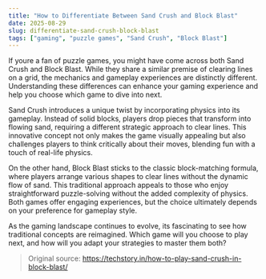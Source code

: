 ```yaml
---
title: "How to Differentiate Between Sand Crush and Block Blast"
date: 2025-08-29
slug: differentiate-sand-crush-block-blast
tags: ["gaming", "puzzle games", "Sand Crush", "Block Blast"]
---
```


If youre a fan of puzzle games, you might have come across both Sand Crush and Block Blast. While they share a similar premise of clearing lines on a grid, the mechanics and gameplay experiences are distinctly different. Understanding these differences can enhance your gaming experience and help you choose which game to dive into next.

Sand Crush introduces a unique twist by incorporating physics into its gameplay. Instead of solid blocks, players drop pieces that transform into flowing sand, requiring a different strategic approach to clear lines. This innovative concept not only makes the game visually appealing but also challenges players to think critically about their moves, blending fun with a touch of real-life physics.

On the other hand, Block Blast sticks to the classic block-matching formula, where players arrange various shapes to clear lines without the dynamic flow of sand. This traditional approach appeals to those who enjoy straightforward puzzle-solving without the added complexity of physics. Both games offer engaging experiences, but the choice ultimately depends on your preference for gameplay style.

As the gaming landscape continues to evolve, its fascinating to see how traditional concepts are reimagined. Which game will you choose to play next, and how will you adapt your strategies to master them both?
> Original source: https://techstory.in/how-to-play-sand-crush-in-block-blast/